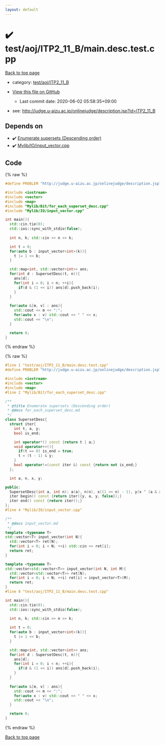 ```yaml
---
layout: default
---
```


<!-- mathjax config similar to math.stackexchange -->
<script type="text/javascript" async
  src="https://cdnjs.cloudflare.com/ajax/libs/mathjax/2.7.5/MathJax.js?config=TeX-MML-AM_CHTML">
</script>
<script type="text/x-mathjax-config">
  MathJax.Hub.Config({
    TeX: { equationNumbers: { autoNumber: "AMS" }},
    tex2jax: {
      inlineMath: [ ['$','$'] ],
      processEscapes: true
    },
    "HTML-CSS": { matchFontHeight: false },
    displayAlign: "left",
    displayIndent: "2em"
  });
</script>

<script type="text/javascript" src="https://cdnjs.cloudflare.com/ajax/libs/jquery/3.4.1/jquery.min.js"></script>
<script src="https://cdn.jsdelivr.net/npm/jquery-balloon-js@1.1.2/jquery.balloon.min.js" integrity="sha256-ZEYs9VrgAeNuPvs15E39OsyOJaIkXEEt10fzxJ20+2I=" crossorigin="anonymous"></script>
<script type="text/javascript" src="../../../../assets/js/copy-button.js"></script>
<link rel="stylesheet" href="../../../../assets/css/copy-button.css" />


# :heavy_check_mark: test/aoj/ITP2_11_B/main.desc.test.cpp

<a href="../../../../index.html">Back to top page</a>

* category: <a href="../../../../index.html#3ee41bb6b1ee97f3a5e094f7dfeadd68">test/aoj/ITP2_11_B</a>
* <a href="{{ site.github.repository_url }}/blob/master/test/aoj/ITP2_11_B/main.desc.test.cpp">View this file on GitHub</a>
    - Last commit date: 2020-06-02 05:58:35+09:00


* see: <a href="http://judge.u-aizu.ac.jp/onlinejudge/description.jsp?id=ITP2_11_B">http://judge.u-aizu.ac.jp/onlinejudge/description.jsp?id=ITP2_11_B</a>


## Depends on

* :heavy_check_mark: <a href="../../../../library/Mylib/Bit/for_each_superset_desc.cpp.html">Enumerate supersets (Descending order)</a>
* :heavy_check_mark: <a href="../../../../library/Mylib/IO/input_vector.cpp.html">Mylib/IO/input_vector.cpp</a>


## Code

<a id="unbundled"></a>
{% raw %}
```cpp
#define PROBLEM "http://judge.u-aizu.ac.jp/onlinejudge/description.jsp?id=ITP2_11_B"

#include <iostream>
#include <vector>
#include <map>
#include "Mylib/Bit/for_each_superset_desc.cpp"
#include "Mylib/IO/input_vector.cpp"

int main(){
  std::cin.tie(0);
  std::ios::sync_with_stdio(false);
  
  int n, k; std::cin >> n >> k;

  int t = 0;
  for(auto b : input_vector<int>(k)){
    t |= 1 << b;
  }

  std::map<int, std::vector<int>> ans;
  for(int d : SupersetDesc(t, n)){
    ans[d];
    for(int i = 0; i < n; ++i){
      if(d & (1 << i)) ans[d].push_back(i);
    }
  }
  
  for(auto &[m, v] : ans){
    std::cout << m << ":";
    for(auto x : v) std::cout << " " << x;
    std::cout << "\n";
  }

  return 0;
}

```
{% endraw %}

<a id="bundled"></a>
{% raw %}
```cpp
#line 1 "test/aoj/ITP2_11_B/main.desc.test.cpp"
#define PROBLEM "http://judge.u-aizu.ac.jp/onlinejudge/description.jsp?id=ITP2_11_B"

#include <iostream>
#include <vector>
#include <map>
#line 2 "Mylib/Bit/for_each_superset_desc.cpp"

/**
 * @title Enumerate supersets (Descending order)
 * @docs for_each_superset_desc.md
 */
class SupersetDesc{
  struct iter{
    int t, a, y;
    bool is_end;

    int operator*() const {return t | a;}
    void operator++(){
      if(t == 0) is_end = true;
      t = (t - 1) & y;
    }
    bool operator!=(const iter &) const {return not is_end;}
  };

  int a, n, x, y;

public:
  SupersetDesc(int a, int n): a(a), n(n), x((1 << n) - 1), y(x ^ (a & x)){}
  iter begin() const {return iter({y, a, y, false});}
  iter end() const {return iter();}
};
#line 4 "Mylib/IO/input_vector.cpp"

/**
 * @docs input_vector.md
 */
template <typename T>
std::vector<T> input_vector(int N){
  std::vector<T> ret(N);
  for(int i = 0; i < N; ++i) std::cin >> ret[i];
  return ret;
}

template <typename T>
std::vector<std::vector<T>> input_vector(int N, int M){
  std::vector<std::vector<T>> ret(N);
  for(int i = 0; i < N; ++i) ret[i] = input_vector<T>(M);
  return ret;
}
#line 8 "test/aoj/ITP2_11_B/main.desc.test.cpp"

int main(){
  std::cin.tie(0);
  std::ios::sync_with_stdio(false);
  
  int n, k; std::cin >> n >> k;

  int t = 0;
  for(auto b : input_vector<int>(k)){
    t |= 1 << b;
  }

  std::map<int, std::vector<int>> ans;
  for(int d : SupersetDesc(t, n)){
    ans[d];
    for(int i = 0; i < n; ++i){
      if(d & (1 << i)) ans[d].push_back(i);
    }
  }
  
  for(auto &[m, v] : ans){
    std::cout << m << ":";
    for(auto x : v) std::cout << " " << x;
    std::cout << "\n";
  }

  return 0;
}

```
{% endraw %}

<a href="../../../../index.html">Back to top page</a>

